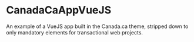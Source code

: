 # CanadaCaAppVueJS
An example of a VueJS app built in the Canada.ca theme, stripped down to only mandatory elements for transactional web projects.
